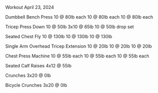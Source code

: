 Workout April 23, 2024

Dumbbell Bench Press
10 @ 80lb each
10 @ 80lb each
10 @ 80lb each

Tricep Press Down
10 @ 50lb
3x10 @ 65lb
10 @ 50lb drop set

Seated Chest Fly
10 @ 130lb
10 @ 130lb
10 @ 130lb

Single Arm Overhead Tricep Extension
10 @ 20lb
10 @ 20lb
10 @ 20lb

Chest Press Machine
10 @ 55lb each
10 @ 55lb each
10 @ 55lb each

Seated Calf Raises
4x12 @ 55lb

Crunches
3x20 @ 0lb

Bicycle Crunches
3x20 @ 0lb